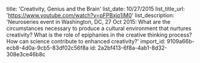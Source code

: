title: 'Creativity, Genius and the Brain'
list_date: 10/27/2015
list_title_url: 'https://www.youtube.com/watch?v=pFPBxjp1iM0'
list_description: 'Neuroseries event in Washington, DC, 27 Oct 2015: What are the circumstances necessary to produce a cultural environment that nurtures creativity? What is the role of epiphanies in the creative thinking process? How can science contribute to enhanced creativity?'
import_id: 9109a66b-ecb8-4d0a-9cb5-83df02c56f8a
id: 2a2bf413-6f8a-4ab1-8d32-308e3ce46b8c
